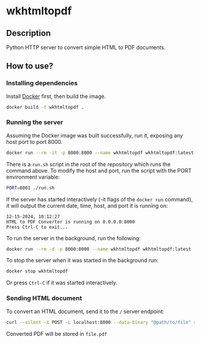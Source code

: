 # wkhtmltopdf

## Description

Python HTTP server to convert simple HTML to PDF documents.

## How to use?

### Installing dependencies

Install [Docker](https://docs.docker.com/engine/install/) first, then build the image.

```bash
docker build -t wkhtmltopdf .
```

### Running the server

Assuming the Docker image was built successfully, run it, exposing any host port to port 8000.

```bash
docker run --rm -it -p 8000:8000 --name wkhtmltopdf wkhtmltopdf:latest
```

There is a `run.sh` script in the root of the repository which runs the command above. To modify the host and port, run the script with the PORT environment variable:

```bash
PORT=8001 ./run.sh
```

If the server has started interactively (-it flags of the `docker run` command), it will output the current date, time, host, and port it is running on:

```
12-15-2024, 10:12:27
HTML to PDF Converter is running on 0.0.0.0:8000
Press Ctrl-C to exit...
```

To run the server in the background, run the following:

```bash
docker run --rm -d -p 8000:8000 --name wkhtmltopdf wkhtmltopdf:latest
```

To stop the server when it was started in the background run:

```bash
docker stop wkhtmltopdf
```

Or press `Ctrl-C` if it was started interactively.

### Sending HTML document

To convert an HTML document, send it to the `/` server endpoint:

```bash
curl --silent -X POST -L localhost:8000 --data-binary "@path/to/file" > file.pdf
```

Converted PDF will be stored in `file.pdf`

